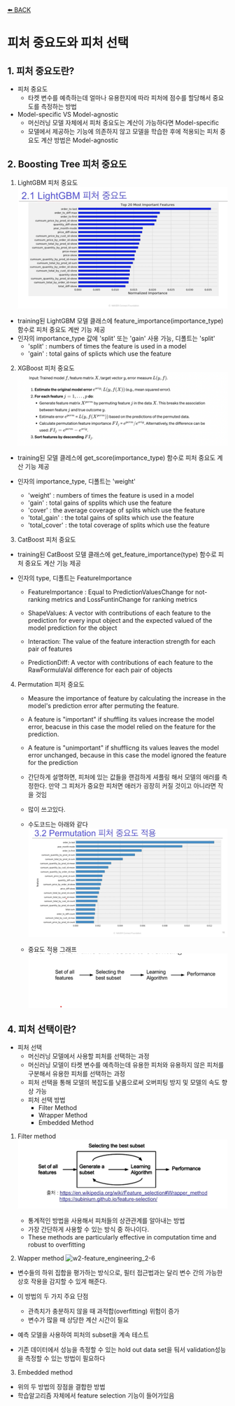 [⬅️ BACK ](./README.md)

# 피처 중요도와 피처 선택

## 1. 피처 중요도란?

- 피처 중요도
  - 타켓 변수를 예측하는데 얼마나 유용한지에 따라 피처에 점수를 할당해서 중요도를 측정하는 방법
- Model-specific VS Model-agnostic
  - 머신러닝 모델 자체에서 피처 중요도는 계산이 가능하다면 Model-specific
  - 모델에서 제공하는 기능에 의존하지 않고 모델을 학습한 후에 적용되는 피처 중요도 계산 방법은 Model-agnostic

## 2. Boosting Tree 피처 중요도

1. LightGBM 피처 중요도
   ![w2-feature_engineering_2-1](./imgs/w2-feature_engineering_2-1.png)

- training된 LightGBM 모델 클래스에 feature_importance(importance_type) 함수로 피처 중요도 계싼 기능 제공
- 인자의 importance_type 값에 'split' 또는 'gain' 사용 가능, 디폴트는 'split'
  - 'split' : numbers of times the feature is used in a model
  - 'gain' : total gains of splicts which use the feature

2. XGBoost 피처 중요도
   ![w2-feature_engineering_2-2](./imgs/w2-feature_engineering_2-2.png)

- training된 모델 클레스에 get_score(importance_type) 함수로 피처 중요도 계산 기능 제공
- 인자의 importance_type, 디폴트는 'weight'

  - 'weight' : numbers of times the feature is used in a model
  - 'gain' : total gains of spplits which use the feature
  - 'cover' : the average coverage of splits which use the feature
  - 'total_gain' : the total gains of splits which use the feature
  - 'total_cover' : the total coverage of splits which use the feature

3. CatBoost 피처 중요도

- training된 CatBoost 모델 클래스에 get_feature_importance(type) 함수로 피처 중요도 계산 기능 제공
- 인자의 type, 디폴트는 FeatureImportance

  - FeatureImportance : Equal to PredictionValuesChange for not-ranking metrics and LossFuntinChange for ranking metrics

  - ShapeValues: A vector with contributions of each feature to the prediction for every input object and the expected valued of the model prediction for the object

  - Interaction: The value of the feature interaction strength for each pair of features

  - PredictionDiff: A vector with contributions of each feature to the RawFormulaVal difference for each pair of objects

4. Permutation 피저 중요도

   - Measure the importance of feature by calculating the increase in the model's prediction error after permuting the feature.

   - A feature is "important" if shuffling its values increase the model error, beacuse in this case the model relied on the feature for the prediction.

   - A feature is "unimportant" if shufflicng its values leaves the model error unchanged, because in this case the model ignored the feature for the prediction

   - 간단하게 설명하면, 피처에 있는 값들을 랜검하게 셔플링 해서 모델의 애러를 측정한다. 만약 그 피처가 중요한 피처면 애러가 굉장히 커질 것이고 아니라면 작을 것임

   - 많이 쓰고있다.

   - 수도코드는 아래와 같다
     ![w2-feature_engineering_2-3](./imgs/w2-feature_engineering_2-3.png)

   - 중요도 적용 그래프
     ![w2-feature_engineering_2-4](./imgs/w2-feature_engineering_2-4.png)

## 4. 피처 선택이란?

- 피처 선택
  - 머신러닝 모델에서 사용할 피처를 선택하는 과정
  - 머신러닝 모델이 타켓 변수를 예측하는데 유용한 피처와 유용하지 않은 피처를 구분해서 유용한 피처를 선택하는 과정
  - 피처 선택을 통해 모델의 복잡도를 낮품으로써 오버피팅 방지 및 모델의 속도 향상 가능
  - 피처 선택 방법
    - Filter Method
    - Wrapper Method
    - Embedded Method

1. Filter method
   ![w2-feature_engineering_2-5](./imgs/w2-feature_engineering_2-5.png)

   - 통계적인 방법을 사용해서 피처들의 상관관계를 알아내는 방법
   - 가장 간단하게 사용할 수 있는 방식 중 하나이다.
   - These methods are particularly effective in computation time and robust to overfitting

2. Wapper method
   ![w2-feature_engineering_2-6](./imgs/w2-feature_engineering_2-6.png)

- 변수들의 하위 집합을 평가하는 방식으로, 필터 접근법과는 달리 변수 간의 가능한 상호 작용을 감지할 수 있게 해준다.

- 이 방법의 두 가지 주요 단점

  - 관측치가 충분하지 않을 때 과적합(overfitting) 위험이 증가
  - 변수가 많을 때 상당한 계산 시간이 필요

- 예측 모델을 사용하여 피처의 subset을 계속 테스트
- 기존 데이터에서 성능을 측정할 수 있는 hold out data set을 둬서 validation성능을 측정할 수 있는 방법이 필요하다

3. Embedded method

- 위의 두 방법의 장점을 결합한 방법
- 학습알고리즘 자체에서 feature selection 기능이 들어가있음
